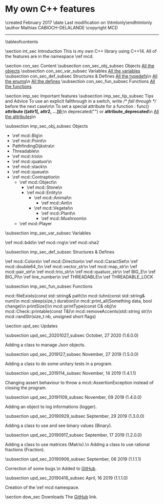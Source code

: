 # My own C++ features

\created February 2017
\date Last modification on \htmlonly<?php echo $lastModif; ?>\endhtmlonly
\author Mathias CABIOCH-DELALANDE
\copyright MCD

---

\tableofcontents

\section int_sec Introduction
This is my own C++ library using C++14.
All of the features are in the namespace \ref mcd.

\section con_sec Content
\subsection con_sec_obj_subsec Objects
<a class="el" href="annotated.php" target="_blank">All the objects</a>
\subsection con_sec_var_subsec Variables
<a class="el" href="globals_vars.php" target="_blank">All the variables</a>
\subsection con_sec_def_subsec Structures \& Defines
<a class="el" href="globals_type.php" target="_blank">All the typedefs</a>\n
<a class="el" href="globals_enum.php" target="_blank">All the enums</a>\n
<a class="el" href="globals_defs.php" target="_blank">All the defines</a>
\subsection con_sec_fun_subsec Functions
<a class="el" href="globals_func.php" target="_blank">All the functions</a>

\section imp_sec Important features
\subsection imp_sec_tip_subsec Tips and Advice
To use an explicit fallthrough in a switch, write <em>/\* fall through \*/</em> before the next case\n\n
To set a special attribute for a function : func() <strong>**attribute** ((attr1[, attr2, ...]))</strong>;\n
<span class="tab"></span>deprecated("") or <strong>**attribute_deprecated**</strong>\n
<span class="tab"></span><a class="el" href="https://access.redhat.com/documentation/en-US/Red_Hat_Enterprise_Linux/4/html/Using_the_GNU_Compiler_Collection/function-attributes.html" target="_blank">All the attributes</a>\n

\subsection imp_sec_obj_subsec Objects

- \ref mcd::Big\n
- \ref mcd::Point\n
- PathfindingDijkstra\n
- Threadable\n
- \ref mcd::trio\n
- \ref mcd::quatuor\n
- \ref mcd::stack\n
- \ref mcd::queue\n
- \ref mcd::Contraption\n
  - \ref mcd::Object\n
    - \ref mcd::Stone\n
    - \ref mcd::Entity\n
      - \ref mcd::Animal\n
        - \ref mcd::Ant\n
      - \ref mcd::Vegetal\n
        - \ref mcd::Plant\n
        - \ref mcd::Mushroom\n
  - \ref mcd::Player

\subsection imp_sec_var_subsec Variables

\ref mcd::bdd\n
\ref mcd::rng\n
\ref mcd::sha2

\subsection imp_sec_def_subsec Structures \& Defines

\ref mcd::Colors\n
\ref mcd::Direction\n
\ref mcd::CaractSet\n
\ref mcd::double64_t\n
\ref mcd::vector_str\n
\ref mcd::map_str\n
\ref mcd::pair_str\n
\ref mcd::trio_str\n
\ref mcd::quatuor_str\n
\ref BIG_E\n
\ref BIG_PI\n
\ref line_number\n
\ref THREADABLE\n
\ref THREADABLE_LOCK

\subsection imp_sec_fun_subsec Functions

mcd::fileExists(const std::string& path)\n
mcd::luhn(const std::string& num)\n
mcd::sleep(size_t duration)\n
mcd::print_all(Something data, bool change)\n
printSize<Type>()\n
mcd::printType(const C& obj)\n
mcd::Check::printable(const T&)\n
mcd::removeAccents(std::string str)\n
mcd::randStr(size_t nb, unsigned short flags)

\section upd_sec Updates

\subsection upd_sec_20201027_subsec October, 27 2020 (1.6.0.0)

Adding a class to manage Json objects.

\subsection upd_sec_2019127_subsec November, 27 2019 (1.5.0.0)

Adding a class to do some unitary tests in a program.

\subsection upd_sec_2019114_subsec November, 14 2019 (1.4.1.1)

Changing assert behaviour to throw a mcd::AssertionException instead of closing the program.

\subsection upd_sec_20191109_subsec November, 09 2019 (1.4.0.0)

Adding an object to log informations (logger).

\subsection upd_sec_20190929_subsec September, 29 2019 (1.3.0.0)

Adding a class to use and see binary values (Binary).

\subsection upd_sec_20190917_subsec September, 17 2019 (1.2.0.0)

Adding a class to use matrices (Matrix).\n
Adding a class to use rational fractions (Fraction).

\subsection upd_sec_20190906_subsec September, 06 2019 (1.1.1.1)

Correction of some bugs.\n
Added to <a class="el" href="https://github.com/mcabioch/CppLib" target="_blank">GitHub</a>.

\subsection upd_sec_20190416_subsec April, 16 2019 (1.1.1.0)

Creation of the \ref mcd namespace.

\section dow_sec Downloads
The <a class="el" href="https://github.com/mcabioch/CppLib" target="_blank">GitHub</a> link.
